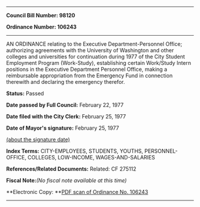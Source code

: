 

********

**Council Bill Number: 98120**
   
**Ordinance Number: 106243**
********

 AN ORDINANCE relating to the Executive Department-Personnel Office; authorizing agreements with the University of Washington and other colleges and universities for continuation during 1977 of the City Student Employment Program (Work-Study), establishing certain Work/Study Intern positions in the Executive Department Personnel Office, making a reimbursable appropriation from the Emergency Fund in connection therewith and declaring the emergency therefor.

**Status:** Passed
   
**Date passed by Full Council:** February 22, 1977
   
**Date filed with the City Clerk:** February 25, 1977
   
**Date of Mayor's signature:** February 25, 1977
   
[(about the signature date)](/~public/approvaldate.htm)
   
   
   
   
**Index Terms:** CITY-EMPLOYEES, STUDENTS, YOUTHS, PERSONNEL-OFFICE, COLLEGES, LOW-INCOME, WAGES-AND-SALARIES

**References/Related Documents:** Related: CF 275112

**Fiscal Note:**_(No fiscal note available at this time)_

**Electronic Copy: **[PDF scan of Ordinance No. 106243](/~archives/Ordinances/Ord_106243.pdf)

********

